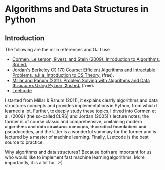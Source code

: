 # Algorithms and Data Structures in Python

## Introduction

The following are the main references and OJ I use:

- [Cormen, Leiserson, Rivest, and Stein (2009). Introduction to Algorithms, 3rd ed.](http://mitpress.mit.edu/books/introduction-algorithms-third-edition)
- [Jordan's Berkeley CS 170 Course: Efficient Algorithms and Intractable Problems, a.k.a. Introduction to CS Theory.](http://people.eecs.berkeley.edu/~jordan/courses/170-fall05/) (free). 
- [Millar and Ranum (2011). Problem Solving with Algorithms and Data Structures Using Python, 2nd ed.](http://interactivepython.org/runestone/static/pythonds/index.html) (free).
- [Leetcode](https://leetcode.com/)

I started from Millar & Ranum (2011), it explains clearly algorithms and data structures concepts and provides implementations in Python, from which I learned a lot. Further, to deeply study these topics, I dived into Cormen et al. (2009) (the so-called CLRS) and Jordan (2005)'s lecture notes; the former is of course classic and comprehensive, containing modern algorithms and data structures concepts, theoretical foundations and pseudocodes, and the latter is a wonderful summary for the former and is lectured by a master of machine learning. Finally, Leetcode is the best source to practice.

Why algorithms and data structures? Because both are important for us who would like to implement fast machine learning algorithms. More importantly, it is a lot fun. :-)
